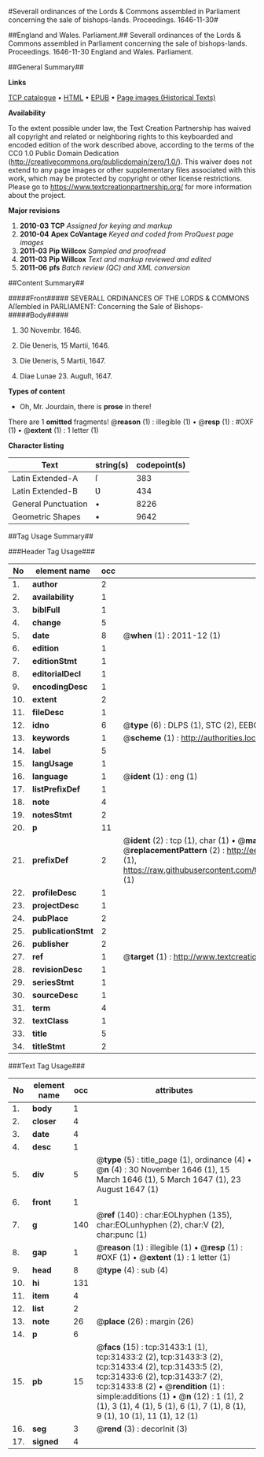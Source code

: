 #Severall ordinances of the Lords & Commons assembled in Parliament concerning the sale of bishops-lands. Proceedings. 1646-11-30#

##England and Wales. Parliament.##
Severall ordinances of the Lords & Commons assembled in Parliament concerning the sale of bishops-lands.
Proceedings. 1646-11-30
England and Wales. Parliament.

##General Summary##

**Links**

[TCP catalogue](http://www.ota.ox.ac.uk/tcp/)  • 
[HTML](http://tei.it.ox.ac.uk/tcp/Texts-HTML/free/A38/A38120.html)  • 
[EPUB](http://tei.it.ox.ac.uk/tcp/Texts-EPUB/free/A38/A38120.epub) • 
[Page images (Historical Texts)](https://historicaltexts.jisc.ac.uk/eebo-99827021e)

**Availability**

To the extent possible under law, the Text Creation Partnership has waived all copyright and related or neighboring rights to this keyboarded and encoded edition of the work described above, according to the terms of the CC0 1.0 Public Domain Dedication (http://creativecommons.org/publicdomain/zero/1.0/). This waiver does not extend to any page images or other supplementary files associated with this work, which may be protected by copyright or other license restrictions. Please go to https://www.textcreationpartnership.org/ for more information about the project.

**Major revisions**

1. __2010-03__ __TCP__ *Assigned for keying and markup*
1. __2010-04__ __Apex CoVantage__ *Keyed and coded from ProQuest page images*
1. __2011-03__ __Pip Willcox__ *Sampled and proofread*
1. __2011-03__ __Pip Willcox__ *Text and markup reviewed and edited*
1. __2011-06__ __pfs__ *Batch review (QC) and XML conversion*

##Content Summary##

#####Front#####
 SEVERALL ORDINANCES OF THE LORDS & COMMONS Aſſembled in PARLIAMENT: Concerning the Sale of Bishops-
#####Body#####

1. 30 Novembr. 1646.

1. Die Ʋeneris, 15 Martii, 1646.

1. Die Ʋeneris, 5 Martii, 1647.

1. Diae Lunae 23. Auguſt, 1647.

**Types of content**

  * Oh, Mr. Jourdain, there is **prose** in there!

There are 1 **omitted** fragments! 
 @__reason__ (1) : illegible (1)  •  @__resp__ (1) : #OXF (1)  •  @__extent__ (1) : 1 letter (1)

**Character listing**


|Text|string(s)|codepoint(s)|
|---|---|---|
|Latin Extended-A|ſ|383|
|Latin Extended-B|Ʋ|434|
|General Punctuation|•|8226|
|Geometric Shapes|▪|9642|

##Tag Usage Summary##

###Header Tag Usage###

|No|element name|occ|attributes|
|---|---|---|---|
|1.|__author__|2||
|2.|__availability__|1||
|3.|__biblFull__|1||
|4.|__change__|5||
|5.|__date__|8| @__when__ (1) : 2011-12 (1)|
|6.|__edition__|1||
|7.|__editionStmt__|1||
|8.|__editorialDecl__|1||
|9.|__encodingDesc__|1||
|10.|__extent__|2||
|11.|__fileDesc__|1||
|12.|__idno__|6| @__type__ (6) : DLPS (1), STC (2), EEBO-CITATION (1), PROQUEST (1), VID (1)|
|13.|__keywords__|1| @__scheme__ (1) : http://authorities.loc.gov/ (1)|
|14.|__label__|5||
|15.|__langUsage__|1||
|16.|__language__|1| @__ident__ (1) : eng (1)|
|17.|__listPrefixDef__|1||
|18.|__note__|4||
|19.|__notesStmt__|2||
|20.|__p__|11||
|21.|__prefixDef__|2| @__ident__ (2) : tcp (1), char (1)  •  @__matchPattern__ (2) : ([0-9\-]+):([0-9IVX]+) (1), (.+) (1)  •  @__replacementPattern__ (2) : http://eebo.chadwyck.com/downloadtiff?vid=$1&page=$2 (1), https://raw.githubusercontent.com/textcreationpartnership/Texts/master/tcpchars.xml#$1 (1)|
|22.|__profileDesc__|1||
|23.|__projectDesc__|1||
|24.|__pubPlace__|2||
|25.|__publicationStmt__|2||
|26.|__publisher__|2||
|27.|__ref__|1| @__target__ (1) : http://www.textcreationpartnership.org/docs/. (1)|
|28.|__revisionDesc__|1||
|29.|__seriesStmt__|1||
|30.|__sourceDesc__|1||
|31.|__term__|4||
|32.|__textClass__|1||
|33.|__title__|5||
|34.|__titleStmt__|2||


###Text Tag Usage###

|No|element name|occ|attributes|
|---|---|---|---|
|1.|__body__|1||
|2.|__closer__|4||
|3.|__date__|4||
|4.|__desc__|1||
|5.|__div__|5| @__type__ (5) : title_page (1), ordinance (4)  •  @__n__ (4) : 30 November 1646 (1), 15 March 1646 (1), 5 March 1647 (1), 23 August 1647 (1)|
|6.|__front__|1||
|7.|__g__|140| @__ref__ (140) : char:EOLhyphen (135), char:EOLunhyphen (2), char:V (2), char:punc (1)|
|8.|__gap__|1| @__reason__ (1) : illegible (1)  •  @__resp__ (1) : #OXF (1)  •  @__extent__ (1) : 1 letter (1)|
|9.|__head__|8| @__type__ (4) : sub (4)|
|10.|__hi__|131||
|11.|__item__|4||
|12.|__list__|2||
|13.|__note__|26| @__place__ (26) : margin (26)|
|14.|__p__|6||
|15.|__pb__|15| @__facs__ (15) : tcp:31433:1 (1), tcp:31433:2 (2), tcp:31433:3 (2), tcp:31433:4 (2), tcp:31433:5 (2), tcp:31433:6 (2), tcp:31433:7 (2), tcp:31433:8 (2)  •  @__rendition__ (1) : simple:additions (1)  •  @__n__ (12) : 1 (1), 2 (1), 3 (1), 4 (1), 5 (1), 6 (1), 7 (1), 8 (1), 9 (1), 10 (1), 11 (1), 12 (1)|
|16.|__seg__|3| @__rend__ (3) : decorInit (3)|
|17.|__signed__|4||
